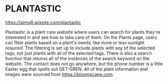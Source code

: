 # PLANTASTIC

https://simsj6.wixsite.com/plantastic

Plantastic is a plant care website where users can search for plants they're interested in and see how to take care of them. On the Plants page, users can filter plants based on a plant's needs, like more or less sunlight required. The filtering is set up to include plants with any of the selected tags, not just plants with all of the selected tags. There is also a search function that returns all of the instances of the search keyword on the website. The contact does not go anywhere, but the phone number is a little Easter egg that spells out GET-GREN. All of the plant information and images were sourced from https://bloomscape.com.
